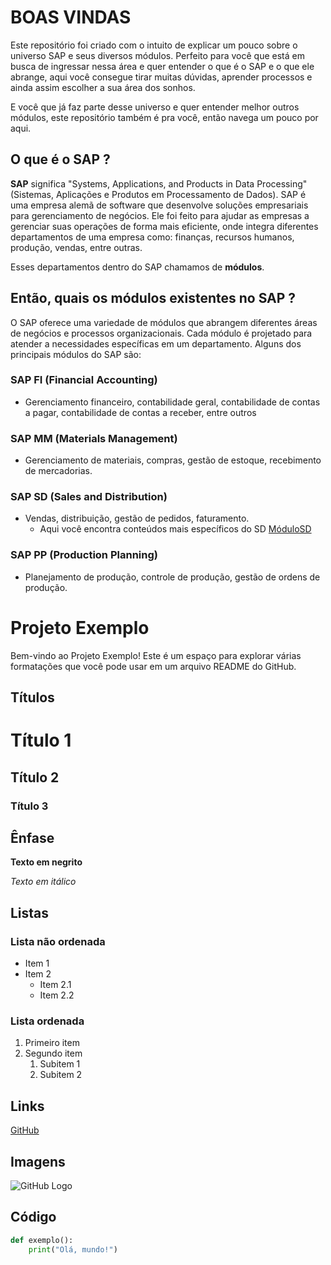 # BOAS VINDAS 

Este repositório foi criado com o intuito de explicar um pouco sobre o universo SAP e seus diversos módulos. Perfeito para você que está em busca de ingressar nessa área e quer entender o que é o SAP e o que ele abrange, aqui você consegue tirar muitas dúvidas, aprender processos e ainda assim escolher a sua área dos sonhos.

E você que já faz parte desse universo e quer entender melhor outros módulos, este repositório também é pra você, então navega um pouco por aqui. 


## O que é o SAP ? 

**SAP** significa "Systems, Applications, and Products in Data Processing" (Sistemas, Aplicações e Produtos em Processamento de Dados). SAP é uma empresa alemã de software que desenvolve soluções empresariais para gerenciamento de negócios.
Ele foi feito para ajudar as empresas a gerenciar suas operações de forma mais eficiente, onde integra diferentes departamentos de uma empresa como: finanças, recursos humanos, produção, vendas, entre outras. 

Esses departamentos dentro do SAP chamamos de **módulos**.

## Então, quais os módulos existentes no SAP ?
 
 O SAP oferece uma variedade de módulos que abrangem diferentes áreas de negócios e processos organizacionais. Cada módulo é projetado para atender a necessidades específicas em um departamento. Alguns dos principais módulos do SAP são:

 ### SAP FI (Financial Accounting)
 - Gerenciamento financeiro, contabilidade geral, contabilidade de contas a pagar, contabilidade de contas a receber, entre outros

### SAP MM (Materials Management)
- Gerenciamento de materiais, compras, gestão de estoque, recebimento de mercadorias.

### SAP SD (Sales and Distribution)
- Vendas, distribuição, gestão de pedidos, faturamento.
    - Aqui você encontra conteúdos mais específicos do SD [MóduloSD](./sap-sd/)

### SAP PP (Production Planning)
- Planejamento de produção, controle de produção, gestão de ordens de produção.







# Projeto Exemplo

Bem-vindo ao Projeto Exemplo! Este é um espaço para explorar várias formatações que você pode usar em um arquivo README do GitHub.

## Títulos

# Título 1
## Título 2
### Título 3

## Ênfase

**Texto em negrito**

*Texto em itálico*

## Listas

### Lista não ordenada
- Item 1
- Item 2
  - Item 2.1
  - Item 2.2

### Lista ordenada
1. Primeiro item
2. Segundo item
   1. Subitem 1
   2. Subitem 2

## Links

[GitHub](./sap-sd/)

## Imagens

![GitHub Logo](https://github.githubassets.com/images/modules/logos_page/GitHub-Mark.png)

## Código

```python
def exemplo():
    print("Olá, mundo!")
